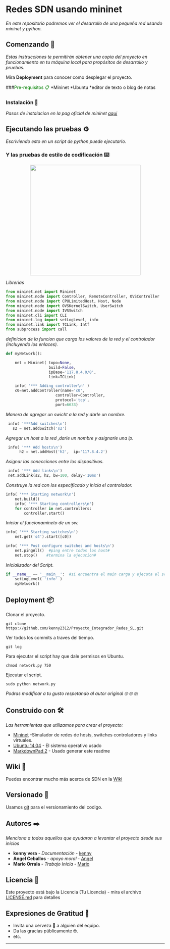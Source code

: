 # Redes SDN usando mininet 

_En este repositorio podremos ver el desarrollo de una pequeña red usando mininet y python._

## Comenzando 🚀

_Estas instrucciones te permitirán obtener una copia del proyecto en funcionamiento en tu máquina local para propósitos de desarrollo y pruebas._

Mira **Deployment** para conocer como desplegar el proyecto.


###<span style="color:green">Pre-requisitos 📋</span> 
*Mininet
*Ubuntu
*editor de texto o blog de notas


### Instalación 🔧

_Pasos de instalacion en la pag oficial de mininet [aqui](http://mininet.org/download/)_


## Ejecutando las pruebas ⚙️

_Escriviendo esto en un script de python puede ejecutarlo._


### Y las pruebas de estilo de codificación ⌨️

<p align="center"> 
<img src="https://i.pinimg.com/236x/17/0d/a0/170da077057300c4ab336d030926017c.jpg" width="350"/> 
</p>


_Librerias_
```py
from mininet.net import Mininet
from mininet.node import Controller, RemoteController, OVSController
from mininet.node import CPULimitedHost, Host, Node
from mininet.node import OVSKernelSwitch, UserSwitch
from mininet.node import IVSSwitch
from mininet.cli import CLI
from mininet.log import setLogLevel, info
from mininet.link import TCLink, Intf
from subprocess import call
```


_definicion de la funcion que carga los valores de la red y el controlador (incluyendo los enlaces)._

```py
def myNetwork():

    net = Mininet( topo=None,
                   build=False,
                   ipBase='117.8.4.0/8',
                   link=TCLink)

    info( '*** Adding controller\n' )
    c0=net.addController(name='c0',
                      controller=Controller,
                      protocol='tcp',
                      port=6633)
```


_Manera de agregar un swicht a la red y darle un nombre._

```py
 info( '***Add switches\n')
   s2 = net.addSwitch('s2')

```


 _Agregar un host a la red ,darle un nombre y asignarle una ip._

```py
 info( '*** Add hosts\n')
      h2 = net.addHost('h2',  ip='117.8.4.2')
```


_Asignar las conecciones entre los dispositivos._

```py
 info( '*** Add links\n')
 net.addLink(s2, h2, bw=100, delay='10ms')
```


_Construye la red con los especificado   y inicia el controlador._


```py
info( '*** Starting network\n')
    net.build()
    info( '*** Starting controllers\n')
    for controller in net.controllers:
        controller.start()

```


_Iniciar el funcionamineto de un sw._

```py
info( '*** Starting switches\n')
    net.get('s4').start([c0])
```

```py
info( '*** Post configure switches and hosts\n')
    net.pingAll()  #ping entre todos los host#
    net.stop()    #termina la ejecucion#
```



_Inicializador del Script._


```py
if __name__ == '__main__':  #si encuentra el main carga y ejecuta el script de la clase#
    setLogLevel( 'info' )
    myNetwork()
```

## Deployment 📦

Clonar el proyecto.
```
git clone https://github.com/kenny2312/Proyecto_Integrador_Redes_SL.git
```

Ver todos los commits a traves del tiempo.
```
git log 
```

Para ejecutar el script hay que dale permisos en Ubuntu.
```
chmod network.py 750
```

Ejecutar el script.
```
sudo python network.py
```


*Podras modificar a tu gusto respetando al autor original 🤓 🤓 🤓.*



## Construido con 🛠️

_Las herramientas que utilizamos para crear el proyecto:_

* [Mininet](http://mininet.org/download/) -Simulador de redes de hosts, switches controladores y links virtuales.
* [Ubuntu 14.04](http://releases.ubuntu.com/14.04/) - El sistema operativo usado
* [MarkdownPad 2](http://markdownpad.com/) - Usado generar este readme


## Wiki 📖

Puedes encontrar mucho más acerca de SDN en la [Wiki](https://es.wikipedia.org/wiki/Redes_definidas_por_software)

## Versionado 📌

Usamos [git](https://git-scm.com/downloads) para el versionamiento del codigo.

## Autores ✒️

_Menciona a todos aquellos que ayudaron a levantar el proyecto desde sus inicios_

* **kenny vera** - *Documentación* - [kenny](https://github.com/kenny2312)
* **Angel Ceballos** - *apoyo moral* - [Angel](https://github.com/AngelC01)
* **Mario Orrala** - *Trabajo Inicia* - [Mario](https://github.com/marioorrala)
 

## Licencia 📄

Este proyecto está bajo la Licencia (Tu Licencia) - mira el archivo [LICENSE.md](LICENSE.md) para detalles

## Expresiones de Gratitud 🎁

* Invita una cerveza 🍺 a alguien del equipo. 
* Da las gracias públicamente 🤓.
* etc.



---

